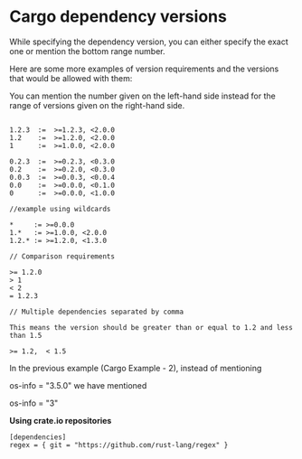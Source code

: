 # Cargo dependency versions

While specifying the dependency version, you can either specify the exact one or mention the bottom range number.

Here are some more examples of version requirements and the versions that would be allowed with them:

You can mention the number given on the left-hand side instead for the range of versions given on the right-hand side.

```

1.2.3  :=  >=1.2.3, <2.0.0
1.2    :=  >=1.2.0, <2.0.0
1      :=  >=1.0.0, <2.0.0

0.2.3  :=  >=0.2.3, <0.3.0
0.2    :=  >=0.2.0, <0.3.0
0.0.3  :=  >=0.0.3, <0.0.4
0.0    :=  >=0.0.0, <0.1.0
0      :=  >=0.0.0, <1.0.0

//example using wildcards

*     := >=0.0.0
1.*   := >=1.0.0, <2.0.0
1.2.* := >=1.2.0, <1.3.0

// Comparison requirements

>= 1.2.0
> 1
< 2
= 1.2.3

// Multiple dependencies separated by comma

This means the version should be greater than or equal to 1.2 and less than 1.5

>= 1.2,  < 1.5
```

In the previous example (Cargo Example - 2), instead of mentioning

os-info = "3.5.0" we have mentioned&#x20;

os-info = "3"&#x20;



**Using crate.io repositories**

```
[dependencies]
regex = { git = "https://github.com/rust-lang/regex" }

```
